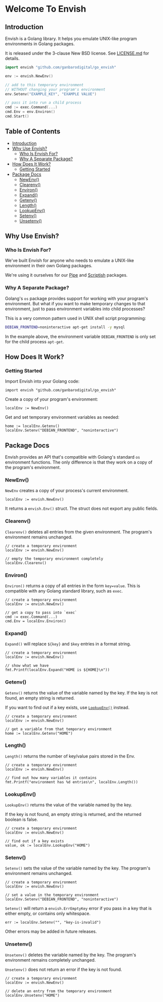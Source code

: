# Welcome To Envish

## Introduction

Envish is a Golang library. It helps you emulate UNIX-like program environments in Golang packages.

It is released under the 3-clause New BSD license. See [LICENSE.md](LICENSE.md) for details.

```go
import envish "github.com/ganbarodigital/go_envish"

env := envish.NewEnv()

// add to this temporary environment
// WITHOUT changing your program's environment
env.Setenv("EXAMPLE_KEY", "EXAMPLE VALUE")

// pass it into run a child process
cmd := exec.Command(...)
cmd.Env = env.Environ()
cmd.Start()
```

## Table of Contents <!-- omit in toc -->

- [Introduction](#introduction)
- [Why Use Envish?](#why-use-envish)
  - [Who Is Envish For?](#who-is-envish-for)
  - [Why A Separate Package?](#why-a-separate-package)
- [How Does It Work?](#how-does-it-work)
  - [Getting Started](#getting-started)
- [Package Docs](#package-docs)
  - [NewEnv()](#newenv)
  - [Clearenv()](#clearenv)
  - [Environ()](#environ)
  - [Expand()](#expand)
  - [Getenv()](#getenv)
  - [Length()](#length)
  - [LookupEnv()](#lookupenv)
  - [Setenv()](#setenv)
  - [Unsetenv()](#unsetenv)

## Why Use Envish?

### Who Is Envish For?

We've built Envish for anyone who needs to emulate a UNIX-like environment in their own Golang packages.

We're using it ourselves for our [Pipe](https://github.com/ganbarodigital/go_pipe) and [Scriptish](https://github.com/ganbarodigital/go_scriptish) packages.

### Why A Separate Package?

Golang's `os` package provides support for working with your program's environment. But what if you want to make temporary changes to that environment, just to pass environment variables into child processes?

This is a very common pattern used in UNIX shell script programming:

```bash
DEBIAN_FRONTEND=noninteractive apt-get install -y mysql
```

In the example above, the environment variable `DEBIAN_FRONTEND` is only set for the child process `apt-get`.

## How Does It Work?

### Getting Started

Import Envish into your Golang code:

```golang
import envish "github.com/ganbarodigital/go_envish"
```

Create a copy of your program's environment:

```golang
localEnv := NewEnv()
```

Get and set temporary environment variables as needed:

```golang
home := localEnv.Getenv()
localEnv.Setenv("DEBIAN_FRONTEND", "noninteractive")
```

## Package Docs

Envish provides an API that's compatible with Golang's standard `os` environment functions. The only difference is that they work on a copy of the program's environment.

### NewEnv()

`NewEnv` creates a copy of your process's current environment.

```golang
localEnv := envish.NewEnv()
```

It returns a `envish.Env()` struct.  The struct does not export any public fields.

### Clearenv()

`Clearenv()` deletes all entries from the given environment. The program's environment remains unchanged.

```golang
// create a temporary environment
localEnv := envish.NewEnv()

// empty the temporary environment completely
localEnv.Clearenv()
```

### Environ()

`Environ()` returns a copy of all entries in the form `key=value`. This is compatible with any Golang standard library, such as `exec`.

```golang
// create a temporary environment
localEnv := envish.NewEnv()

// get a copy to pass into `exec`
cmd := exec.Command(...)
cmd.Env = localEnv.Environ()
```

### Expand()

`Expand()` will replace `${key}` and `$key` entries in a format string.

```golang
// create a temporary environment
localEnv := envish.NewEnv()

// show what we have
fmt.Printf(localEnv.Expand("HOME is ${HOME}\n"))
```

### Getenv()

`Getenv()` returns the value of the variable named by the key. If the key is not found, an empty string is returned.

If you want to find out if a key exists, use [`LookupEnv()`](#lookupenv) instead.

```golang
// create a temporary environment
localEnv := envish.NewEnv()

// get a variable from that temporary environment
home := localEnv.Getenv("HOME")
```

### Length()

`Length()` returns the number of key/value pairs stored in the Env.

```golang
// create a temporary environment
localEnv := envish.NewEnv()

// find out how many variables it contains
fmt.Printf("environment has %d entries\n", localEnv.Length())
```

### LookupEnv()

`LookupEnv()` returns the value of the variable named by the key.

If the key is not found, an empty string is returned, and the returned boolean is false.

```golang
// create a temporary environment
localEnv := envish.NewEnv()

// find out if a key exists
value, ok := localEnv.LookupEnv("HOME")
```

### Setenv()

`Setenv()` sets the value of the variable named by the key. The program's environment remains unchanged.

```golang
// create a temporary environment
localEnv := envish.NewEnv()

// set a value in the temporary environment
localEnv.Setenv("DEBIAN_FRONTEND", "noninteractive")
```

`Setenv()` will return a `envish.ErrEmptyKey` error if you pass in a key that is either empty, or contains only whitespace.

```golang
err := localEnv.Setenv("", "key-is-invalid")
```

Other errors may be added in future releases.

### Unsetenv()

`Unsetenv()` deletes the variable named by the key. The program's environment remains completely unchanged.

`Unsetenv()` does not return an error if the key is not found.

```golang
// create a temporary environment
localEnv := envish.NewEnv()

// delete an entry from the temporary environment
localEnv.Unsetenv("HOME")
```